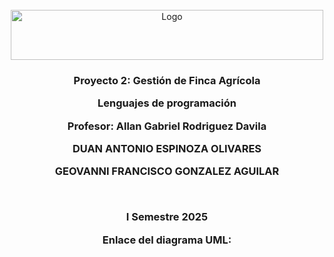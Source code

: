 <!-- PROJECT LOGO -->
<br />
<div align="center">
  <a href="https://github.com/othneildrew/Best-README-Template">
    <img src="https://upload.wikimedia.org/wikipedia/commons/thumb/c/c8/Firma_TEC.svg/1200px-Firma_TEC.svg.png" alt="Logo" width="500" height="80">
  </a>

  <h3 align="center">Proyecto 2: Gestión de Finca Agrícola 

  <p align="center">
    Lenguajes de programación
  </p>
  <p align="center">
    Profesor: Allan Gabriel Rodriguez Davila
  </p>

  <p align="center">
    DUAN ANTONIO ESPINOZA OLIVARES
  </p>

  <p align="center">
    GEOVANNI FRANCISCO GONZALEZ AGUILAR
  </p>
 
  <br /> 
  <p align="center">
    I Semestre 2025
  </p> 
 
  <p align="center">
    Enlace del diagrama UML: 
  
   
  <p align="center">
</div>
